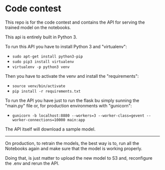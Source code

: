 # Code contest

This repo is for the code contest and contains the API for serving the trained model on the notebooks.

This api is entirely built in Python 3.

To run this API you have to install Python 3 and "virtualenv": 
 - ```sudo apt-get install python3-pip```
 - ```sudo pip3 install virtualenv ```
 - ```virtualenv -p python3 venv```
 
Then you have to activate the venv and install the "requirements":
 - ```source venv/bin/activate```
 - ```pip install -r requirements.txt```
 
To run the API you have just to run the flask bu simply sunning the "main.py" file or, for production environments with "gunicorn":
 - ```gunicorn -b localhost:8880 --workers=3 --worker-class=gevent --worker-connections=10000 main:app```
 
The API itself will download a sample model.

-----------------

On production, to retrain the models, the best way is to, run all the Notebooks again and make sure that the model is working properly.

Doing that, is just matter to upload the new model to S3 and, reconfigure the .env and rerun the API.   
